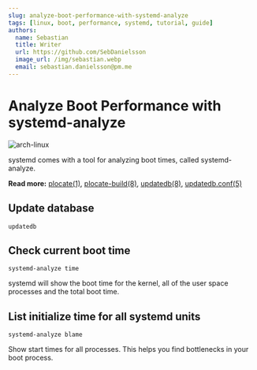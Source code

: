 ```yaml
---
slug: analyze-boot-performance-with-systemd-analyze
tags: [linux, boot, performance, systemd, tutorial, guide]
authors:
  name: Sebastian
  title: Writer
  url: https://github.com/SebDanielsson
  image_url: /img/sebastian.webp
  email: sebastian.danielsson@pm.me
---
```


# Analyze Boot Performance with systemd-analyze

![arch-linux](/img/server-rack.webp)

systemd comes with a tool for analyzing boot times, called systemd-analyze.

<!--truncate-->

**Read more:** [plocate(1)](https://plocate.sesse.net/plocate.1.html), [plocate-build(8)](https://plocate.sesse.net/plocate-build.8.html), [updatedb(8)](https://plocate.sesse.net/updatedb.8.html), [updatedb.conf(5)](https://plocate.sesse.net/updatedb.conf.5.html)

## Update database

``` shell
updatedb
```

## Check current boot time

``` shell
systemd-analyze time
```

systemd will show the boot time for the kernel, all of the user space processes and the total boot time.

## List initialize time for all systemd units

``` shell
systemd-analyze blame
```

Show start times for all processes. This helps you find bottlenecks in your boot process.
